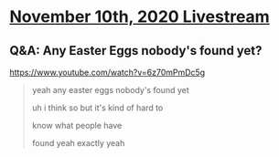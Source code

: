 # [November 10th, 2020 Livestream](../2020-11-10.md)
## Q&A: Any Easter Eggs nobody's found yet?
https://www.youtube.com/watch?v=6z70mPmDc5g
> yeah any easter eggs nobody's found yet
>
> uh i think so but it's kind of hard to
>
> know what people have
>
> found yeah exactly yeah
>
